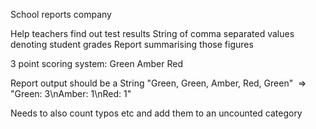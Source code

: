 School reports company

Help teachers find out test results
String of comma separated values denoting student grades
Report summarising those figures

3 point scoring system:
Green
Amber
Red

Report output should be a String
"Green, Green, Amber, Red, Green" 
=>
"Green: 3\nAmber: 1\nRed: 1"

Needs to also count typos etc and add them to an uncounted category

